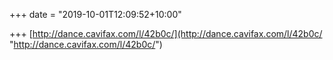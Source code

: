 +++
date = "2019-10-01T12:09:52+10:00"

+++
[http://dance.cavifax.com/l/42b0c/](http://dance.cavifax.com/l/42b0c/ "http://dance.cavifax.com/l/42b0c/")